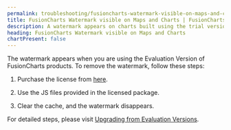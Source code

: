 ```yaml
---
permalink: troubleshooting/fusioncharts-watermark-visible-on-maps-and-charts.html
title: FusionCharts Watermark visible on Maps and Charts | FusionCharts
description: A watermark appears on charts built using the trial version of FusionCharts. This page shows how to remove the watermark.
heading: FusionCharts Watermark visible on Maps and Charts
chartPresent: false
---
```


The watermark appears when you are using the Evaluation Version of FusionCharts products. To remove the watermark, follow these steps:

1. Purchase the license from [here](https://www.fusioncharts.com/buy/).

2. Use the JS files provided in the licensed package. 

3. Clear the cache, and the watermark disappears. 

For detailed steps, please visit [Upgrading from Evaluation Versions](/upgrading/upgrading-from-evaluation-versions).